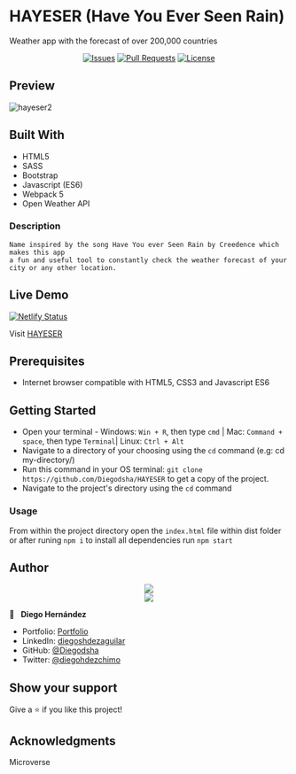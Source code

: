# HAYESER (Have You Ever Seen Rain)
Weather app with the forecast of over 200,000 countries

<p align="center">
  <a href="https://github.com/Diegodsha/HAYESER/issues">
  <img src="https://img.shields.io/github/issues-raw/Diegodsha/HAYESER?style=for-the-badge"
       alt="Issues"></a>
   <a href="https://github.com/Diegodsha/HAYESER/pulls">
  <img src="https://img.shields.io/github/issues-pr/Diegodsha/HAYESER?style=for-the-badge"
       alt="Pull Requests"></a>
   <a href="https://github.com/Diegodsha/HAYESER/blob/main/LICENSE">
  <img src="https://img.shields.io/github/license/Diegodsha/HAYESER?style=for-the-badge"
       alt="License"></a>
</p>

## Preview

![hayeser2](https://user-images.githubusercontent.com/70416006/121265569-9f5c6880-c87e-11eb-9e04-9932e0f9af4a.png)

## Built With

- HTML5
- SASS
- Bootstrap
- Javascript (ES6)
- Webpack 5
- Open Weather API

### Description

    Name inspired by the song Have You ever Seen Rain by Creedence which makes this app
    a fun and useful tool to constantly check the weather forecast of your city or any other location.

## Live Demo

[![Netlify Status](https://api.netlify.com/api/v1/badges/5d97a3e7-c1c1-4365-bcb6-428b026beec7/deploy-status)](https://app.netlify.com/sites/hayeser/deploys)

Visit [HAYESER](https://hayeser.netlify.app/)

## Prerequisites
- Internet browser compatible with HTML5, CSS3 and Javascript ES6

## Getting Started

- Open your terminal - Windows: `Win + R`, then type `cmd` | Mac: `Command + space`, then type `Terminal`| Linux: `Ctrl + Alt`
- Navigate to a directory of your choosing using the `cd` command (e.g: cd my-directory/)
- Run this command in your OS terminal: `git clone https://github.com/Diegodsha/HAYESER` to get a copy of the project.
- Navigate to the project's directory using the `cd` command

### Usage

From within the project directory open the `index.html` file within dist folder or after runing `npm i` to install all dependencies  run `npm start`


## Author
<div align="center">
<img src="https://user-images.githubusercontent.com/70416006/121233844-aff9e800-c858-11eb-99e4-d36b833d3fa9.png">
</div>
<div align="center">
<img src="https://user-images.githubusercontent.com/70416006/121235243-42e75200-c85a-11eb-967d-ea05dd5efe1f.png">
</div>

👤 &nbsp; **Diego Hernández**
- Portfolio: [Portfolio](https://dshagui.com/)
- LinkedIn: [diegoshdezaguilar](https://www.linkedin.com/in/diegoshdezaguilar/)
- GitHub: [@Diegodsha](https://github.com/Diegodsha)
- Twitter: [@diegohdezchimo](https://twitter.com/diegohdezchimo)

## Show your support

Give a ⭐️ if you like this project!

## Acknowledgments

Microverse
